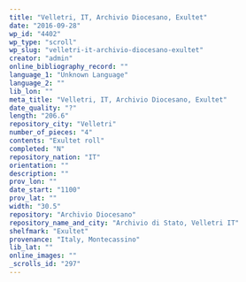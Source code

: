 ```yaml
---
title: "Velletri, IT, Archivio Diocesano, Exultet"
date: "2016-09-28"
wp_id: "4402"
wp_type: "scroll"
wp_slug: "velletri-it-archivio-diocesano-exultet"
creator: "admin"
online_bibliography_record: ""
language_1: "Unknown Language"
language_2: ""
lib_lon: ""
meta_title: "Velletri, IT, Archivio Diocesano, Exultet"
date_quality: "?"
length: "206.6"
repository_city: "Velletri"
number_of_pieces: "4"
contents: "Exultet roll"
completed: "N"
repository_nation: "IT"
orientation: ""
description: ""
prov_lon: ""
date_start: "1100"
prov_lat: ""
width: "30.5"
repository: "Archivio Diocesano"
repository_name_and_city: "Archivio di Stato, Velletri IT"
shelfmark: "Exultet"
provenance: "Italy, Montecassino"
lib_lat: ""
online_images: ""
_scrolls_id: "297"
---
```



